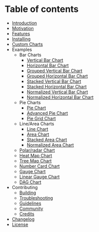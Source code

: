 # Table of contents

- [Introduction](README.md)
- [Motivation](motivation.md)
- [Features](features.md)
- [Installing](installing.md)
- [Custom Charts](custom-charts.md)
- Examples
  - Bar Charts
    - [Vertical Bar Chart](examples/bar-charts/vertical-bar-chart.md)
    - [Horizontal Bar Chart](examples/bar-charts/horizontal-bar-chart.md)
    - [Grouped Vertical Bar Chart](examples/bar-charts/grouped-vertical-bar-chart.md)
    - [Grouped Horizontal Bar Chart](examples/bar-charts/grouped-horizontal-bar-chart.md)
    - [Stacked Vertical Bar Chart](examples/bar-charts/stacked-vertical-bar-chart.md)
    - [Stacked Horizontal Bar Chart](examples/bar-charts/stacked-horizontal-bar-chart.md)
    - [Normalized Vertical Bar Chart](examples/bar-charts/normalized-vertical-bar-chart.md)
    - [Normalized Horizontal Bar Chart](examples/bar-charts/normalized-horizontal-bar-chart.md)
  - Pie Charts
    - [Pie Chart](examples/pie-charts/pie-chart.md)
    - [Advanced Pie Chart](examples/pie-charts/advanced-pie-chart.md)
    - [Pie Grid Chart](examples/pie-charts/pie-grid-chart.md)
  - Line/Area Charts
    - [Line Chart](examples/line-area-charts/line-chart.md)
    - [Area Chart](examples/line-area-charts/area-chart.md)
    - [Stacked Area Chart](examples/line-area-charts/stacked-area-chart.md)
    - [Normalized Area Chart](examples/line-area-charts/normalized-area-chart.md)
  - [Polar/radar Chart](examples/polar-radar-chart.md)
  - [Heat Map Chart](examples/heat-map-chart.md)
  - [Tree Map Chart](examples/tree-map-chart.md)
  - [Number Card Chart](examples/number-card-chart.md)
  - [Gauge Chart](examples/gauge-chart.md)
  - [Linear Gauge Chart](examples/linear-gauge-chart.md)
  - [DAG Chart](https://github.com/swimlane/ngx-charts-dag)
- Contributing
  - [Building](contributing/building.md)
  - [Troubleshooting](contributing/troubleshooting.md)
  - [Guidelines](contributing/guidelines.md)
  - [Community](contributing/community.md)
  - [Credits](contributing/credits.md)
- [Changelog](changelog.md)
- [License](license.md)
